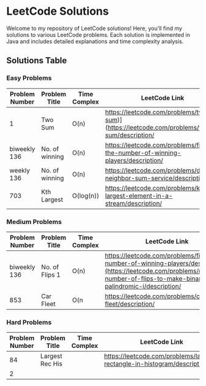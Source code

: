 # LeetCode Solutions

Welcome to my repository of LeetCode solutions! Here, you'll find my solutions to various LeetCode problems. Each solution is implemented in Java and includes detailed explanations and time complexity analysis.

## Solutions Table

### Easy Problems

| Problem Number | Problem Title | Time Complex  | LeetCode Link |
|----------------|---------------|---------------|---------------|
| 1              | Two Sum       |O(n)           |https://leetcode.com/problems/two-sum)](https://leetcode.com/problems/two-sum/description/
| biweekly 136   | No. of winning|O(n)           |https://leetcode.com/problems/find-the-number-of-winning-players/description/
| weekly 136     | No. of winning|O(n)           |https://leetcode.com/problems/design-neighbor-sum-service/description/
|703             |Kth Largest    |O(log(n))      |https://leetcode.com/problems/kth-largest-element-in-a-stream/description/

### Medium Problems

| Problem Number | Problem Title | Time Complex  | LeetCode Link |
|----------------|---------------|---------------|---------------|
| biweekly 136   | No. of Flips 1|O(n)           |https://leetcode.com/problems/find-the-number-of-winning-players/description/](https://leetcode.com/problems/minimum-number-of-flips-to-make-binary-grid-palindromic-i/description/
| 853            | Car Fleet     |O(n            |https://leetcode.com/problems/car-fleet/description/               

### Hard Problems

| Problem Number | Problem Title | Time Complex  | LeetCode Link |
|----------------|---------------|---------------|---------------|
| 84             |Largest Rec His|               |https://leetcode.com/problems/largest-rectangle-in-histogram/description/               
| 2              |               |               |               
